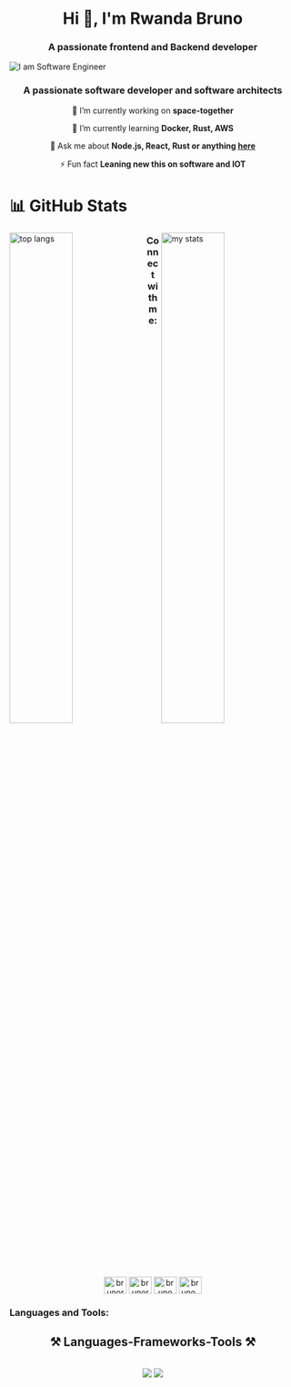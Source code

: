 <h1 align="center">Hi 👋, I'm Rwanda Bruno</h1>
<h3 align="center">A passionate frontend and Backend developer</h3>

![I am Software Engineer](https://i.imgur.com/JM6wdNh.jpeg)

<h3 align="center">A passionate software developer and software architects</h3>


<div align="center">
 
 🔭 I’m currently working on **space-together**
 
 🌱 I’m currently learning **Docker, Rust, AWS**

💬 Ask me about **Node.js, React, Rust or anything [here](https://github.com/brunorwanda4/brunorwanda4/issues)**

⚡ Fun fact **Leaning new this on software and IOT**

 </div>

# 📊 GitHub Stats

<img alt="top langs" align="left" width="47%" src="https://github-readme-stats.vercel.app/api?username=brunorwanda4&theme=shadow_blue&hide_border=false&include_all_commits=true&count_private=true" >

<img alt="my stats" align="right" width="47%" src="https://github-readme-stats.vercel.app/api/top-langs/?username=brunorwanda4&theme=shadow_blue&hide_border=false&include_all_commits=true&count_private=true&layout=compact" >

<h3 align="center">Connect with me:</h3>
<p align="center">
<a href="https://x.com/rwanda_bruno" target="blank"><img align="center" src="https://raw.githubusercontent.com/rahuldkjain/github-profile-readme-generator/master/src/images/icons/Social/twitter.svg" alt="brunorwanda" height="30" width="40" /></a>
<a href="https://www.linkedin.com/in/rwanda-bruno-b5b5542a6/" target="blank"><img align="center" src="https://raw.githubusercontent.com/rahuldkjain/github-profile-readme-generator/master/src/images/icons/Social/linked-in-alt.svg" alt="brunorwanda" height="30" width="40" /></a>
<a href="https://fb.com/bruno rwanda" target="blank"><img align="center" src="https://raw.githubusercontent.com/rahuldkjain/github-profile-readme-generator/master/src/images/icons/Social/facebook.svg" alt="bruno rwanda" height="30" width="40" /></a>
<a href="https://instagram.com/bruno_rwanda" target="blank"><img align="center" src="https://raw.githubusercontent.com/rahuldkjain/github-profile-readme-generator/master/src/images/icons/Social/instagram.svg" alt="bruno_rwanda" height="30" width="40" /></a>
</p>

<h3 align="left">Languages and Tools:</h3>
<h2 align="center">⚒️ Languages-Frameworks-Tools ⚒️</h2>
<br/>

<div align="center">
    <img src="https://skillicons.dev/icons?i=rust,python,html,css,typescript,javascript,bootstrap,tailwind,git" />
    <img src="https://skillicons.dev/icons?i=figma,vscode,postman,github,docker,mongodb,mysql,postgresql,nodejs,react,express,nextjs,vue,rocket" /><br>
</div>

